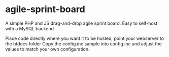 agile-sprint-board
==================

A simple PHP and JS drag-and-drop agile sprint board. Easy to self-host with a MySQL backend.

Place code directly where you want it to be hosted, point your webserver to the htdocs folder
Copy the config.inc.sample into config.inc and adjust the values to match your own configuration.
